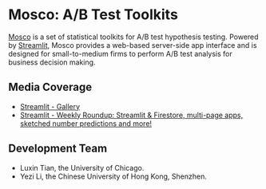 # Mosco: A/B Test Toolkits 

[Mosco](https://share.streamlit.io/luxin-tian/mosco_ab_test/main/mosco/main_app.py) is a set of statistical toolkits for A/B test hypothesis testing. Powered by [Streamlit](https://streamlit.io), Mosco provides a web-based server-side app interface and is designed for small-to-medium firms to perform A/B test analysis for business decision making. 

## Media Coverage 

- [Streamlit - Gallery](https://streamlit.io/gallery?type=apps&category=finance-business)
- [Streamlit - Weekly Roundup: Streamlit & Firestore, multi-page apps, sketched number predictions and more!](https://discuss.streamlit.io/t/weekly-roundup-streamlit-firestore-multi-page-apps-sketched-number-predictions-and-more/9474)

## Development Team

- Luxin Tian, the University of Chicago. 
- Yezi Li, the Chinese University of Hong Kong, Shenzhen. 
